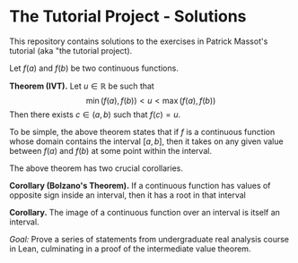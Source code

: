 # The Tutorial Project - Solutions

This repository contains solutions to the exercises in Patrick Massot's tutorial (aka "the tutorial project). 

Let $f(a)$ and $f(b)$ be two continuous functions. 
 
**Theorem (IVT).** Let $u \in \mathbb{R}$ be such that 
$$\min (f(a), f(b)) < u < \max(f(a), f(b))$$
Then there exists $c \in (a, b)$ such that $f(c) = u$. 

To be simple, the above theorem states that if $f$ is a continuous function whose domain contains the interval $[a, b]$, then it takes on any given value between $f(a)$ and $f(b)$ at some point within the interval. 

The above theorem has two crucial corollaries. 

**Corollary (Bolzano's Theorem).** If a continuous function has values of opposite sign inside an interval, then it has a root in that interval

**Corollary.** The image of a continuous function over an interval is itself an interval.

*Goal:* Prove a series of statements from undergraduate real analysis course in Lean, 
culminating in a proof of the intermediate value theorem. 